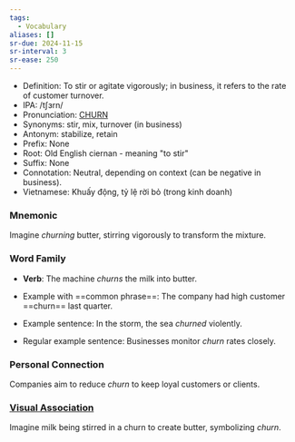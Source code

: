 ```yaml
---
tags:
  - Vocabulary
aliases: []
sr-due: 2024-11-15
sr-interval: 3
sr-ease: 250
---
```


- Definition: To stir or agitate vigorously; in business, it refers to the rate of customer turnover.
- IPA: /tʃɜrn/
- Pronunciation: [CHURN](https://www.google.com/search?q=how+to+pronounce+churn)
- Synonyms: stir, mix, turnover (in business)
- Antonym: stabilize, retain
- Prefix: None
- Root: Old English ciernan - meaning "to stir"
- Suffix: None
- Connotation: Neutral, depending on context (can be negative in business).
- Vietnamese: Khuấy động, tỷ lệ rời bỏ (trong kinh doanh)

### Mnemonic

Imagine *churning* butter, stirring vigorously to transform the mixture.

### Word Family

- **Verb**: The machine *churns* the milk into butter.
  
- Example with ==common phrase==: The company had high customer ==churn== last quarter.
- Example sentence: In the storm, the sea *churned* violently.
- Regular example sentence: Businesses monitor *churn* rates closely.

### Personal Connection

Companies aim to reduce *churn* to keep loyal customers or clients.

### [Visual Association](https://www.google.com/search?tbm=isch&q=churn)

Imagine milk being stirred in a churn to create butter, symbolizing *churn*.
